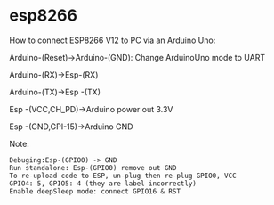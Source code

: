 # esp8266


How to connect ESP8266 V12 to PC via an Arduino Uno:

Arduino-(Reset)->Arduino-(GND): Change ArduinoUno mode to UART

Arduino-(RX)->Esp-(RX)

Arduino-(TX)->Esp -(TX)

Esp -(VCC,CH_PD)->Arduino power out 3.3V

Esp -(GND,GPI-15)->Arduino GND

Note:

    Debuging:Esp-(GPIO0) -> GND
    Run standalone: Esp-(GPIO0) remove out GND
    To re-upload code to ESP, un-plug then re-plug GPIO0, VCC
    GPIO4: 5, GPIO5: 4 (they are label incorrectly)
    Enable deepSleep mode: connect GPIO16 & RST

